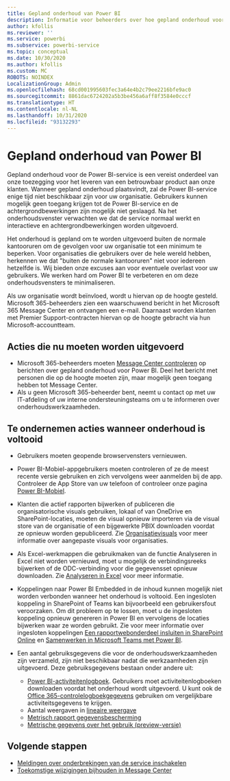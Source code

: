 ```yaml
---
title: Gepland onderhoud van Power BI
description: Informatie voor beheerders over hoe gepland onderhoud voor Power BI van invloed is op de organisatie en de volgende stappen die ze moeten uitvoeren.
author: kfollis
ms.reviewer: ''
ms.service: powerbi
ms.subservice: powerbi-service
ms.topic: conceptual
ms.date: 10/30/2020
ms.author: kfollis
ms.custom: MC
ROBOTS: NOINDEX
LocalizationGroup: Admin
ms.openlocfilehash: 68cd001995603fec3a64e4b2c79ee2216bfe9ac0
ms.sourcegitcommit: 8861dac6724202a5b3be456a6aff8f3584e0cccf
ms.translationtype: HT
ms.contentlocale: nl-NL
ms.lasthandoff: 10/31/2020
ms.locfileid: "93132293"
---
```

# <a name="power-bi-planned-maintenance"></a>Gepland onderhoud van Power BI

Gepland onderhoud voor de Power BI-service is een vereist onderdeel van onze toezegging voor het leveren van een betrouwbaar product aan onze klanten. Wanneer gepland onderhoud plaatsvindt, zal de Power BI-service enige tijd niet beschikbaar zijn voor uw organisatie. Gebruikers kunnen mogelijk geen toegang krijgen tot de Power BI-service en de achtergrondbewerkingen zijn mogelijk niet geslaagd. Na het onderhoudsvenster verwachten we dat de service normaal werkt en interactieve en achtergrondbewerkingen worden uitgevoerd.  

Het onderhoud is gepland om te worden uitgevoerd buiten de normale kantooruren om de gevolgen voor uw organisatie tot een minimum te beperken. Voor organisaties die gebruikers over de hele wereld hebben, herkennen we dat "buiten de normale kantooruren" niet voor iedereen hetzelfde is. Wij bieden onze excuses aan voor eventuele overlast voor uw gebruikers. We werken hard om Power BI te verbeteren en om deze onderhoudsvensters te minimaliseren.

Als uw organisatie wordt beïnvloed, wordt u hiervan op de hoogte gesteld. Microsoft 365-beheerders zien een waarschuwend bericht in het Microsoft 365 Message Center en ontvangen een e-mail. Daarnaast worden klanten met Premier Support-contracten hiervan op de hoogte gebracht via hun Microsoft-accountteam.

## <a name="actions-to-take-now"></a>Acties die nu moeten worden uitgevoerd

* Microsoft 365-beheerders moeten [Message Center controleren](https://admin.microsoft.com/Adminportal/Home#/MessageCenter) op berichten over gepland onderhoud voor Power BI. Deel het bericht met personen die op de hoogte moeten zijn, maar mogelijk geen toegang hebben tot Message Center.
* Als u geen Microsoft 365-beheerder bent, neemt u contact op met uw IT-afdeling of uw interne ondersteuningsteams om u te informeren over onderhoudswerkzaamheden.

## <a name="actions-to-take-when-maintenance-is-complete"></a>Te ondernemen acties wanneer onderhoud is voltooid

* Gebruikers moeten geopende browservensters vernieuwen.
* Power BI-Mobiel-appgebruikers moeten controleren of ze de meest recente versie gebruiken en zich vervolgens weer aanmelden bij de app. Controleer de App Store van uw telefoon of controleer onze pagina [Power BI-Mobiel](https://powerbi.microsoft.com/mobile/).
* Klanten die actief rapporten bijwerken of publiceren die organisatorische visuals gebruiken, lokaal of van OneDrive en SharePoint-locaties, moeten de visual opnieuw importeren via de visual store van de organisatie of een bijgewerkte PBIX downloaden voordat ze opnieuw worden gepubliceerd. Zie [Organisatievisuals](organizational-visuals.md) voor meer informatie over aangepaste visuals voor organisaties.
* Als Excel-werkmappen die gebruikmaken van de functie Analyseren in Excel niet worden vernieuwd, moet u mogelijk de verbindingsreeks bijwerken of de ODC-verbinding voor die gegevensset opnieuw downloaden. Zie [Analyseren in Excel](../collaborate-share/service-analyze-in-excel.md#connect-to-power-bi-data) voor meer informatie.
* Koppelingen naar Power BI Embedded in de inhoud kunnen mogelijk niet worden verbonden wanneer het onderhoud is voltooid. Een ingesloten koppeling in SharePoint of Teams kan bijvoorbeeld een gebruikersfout veroorzaken. Om dit probleem op te lossen, moet u de ingesloten koppeling opnieuw genereren in Power BI en vervolgens de locaties bijwerken waar ze worden gebruikt. Zie voor meer informatie over ingesloten koppelingen [Een rapportwebonderdeel insluiten in SharePoint Online](../collaborate-share/service-embed-report-spo.md) en [Samenwerken in Microsoft Teams met Power BI](../collaborate-share/service-collaborate-microsoft-teams.md).
* Een aantal gebruiksgegevens die voor de onderhoudswerkzaamheden zijn verzameld, zijn niet beschikbaar nadat die werkzaamheden zijn uitgevoerd. Deze gebruiksgegevens bestaan onder andere uit:

  * [Power BI-activiteitenlogboek](service-admin-auditing.md#use-the-activity-log). Gebruikers moet activiteitenlogboeken downloaden voordat het onderhoud wordt uitgevoerd. U kunt ook de [Office 365-controlelogboekgegevens](service-admin-auditing.md#access-your-audit-logs) gebruiken om vergelijkbare activiteitsgegevens te krijgen.
  * Aantal weergaven in [lineaire weergave](../collaborate-share/service-data-lineage.md#explore-lineage-view)
  * [Metrisch rapport gegevensbescherming](service-security-data-protection-metrics-report.md)
  * [Metrische gegevens over het gebruik (preview-versie)](../collaborate-share/service-modern-usage-metrics.md)

## <a name="next-steps"></a>Volgende stappen

* [Meldingen over onderbrekingen van de service inschakelen](service-interruption-notifications.md)
* [Toekomstige wijzigingen bijhouden in Message Center](/microsoft-365/admin/manage/message-center)